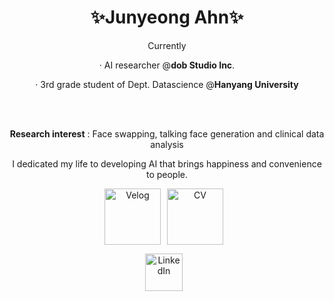 <div align="center" style="width: 100%;">


  <h1>✨Junyeong Ahn✨</h1>   

Currently

· AI researcher @<b>dob Studio Inc</b>.

· 3rd grade student of Dept. Datascience @<b>Hanyang University</b>




<br>
<br>

<strong>Research interest</strong> : Face swapping, talking face generation and clinical data analysis

I dedicated my life to developing AI that brings happiness and convenience to people.


  <a href="https://velog.io/@hewas1230/posts/" target="_blank" style="display: inline-block; margin-right: 10px;"><img alt="Velog" src ="https://img.shields.io/badge/Velog-0AC18E.svg?&style=for-the-badge&logoColor=white" style="height: 90px;"/></a><a href="https://drive.google.com/file/d/1JUP8mdpBAKqNKyJYGQw9LkSMMCpWjPbV/view?usp=sharing" target="_blank" style="display: inline-block; margin-right: 10px;">
  <img alt="CV" src ="https://img.shields.io/badge/CV-F2CC38.svg?&style=for-the-badge&logoColor=white" style="height: 90px;"/></a>


 <a href="https://www.linkedin.com/in/junyeong-ahn-804571204/" target="_blank" style="display: inline-block; margin-right: 10px;"><img alt="LinkedIn" src ="https://img.shields.io/badge/LinkedIn-0A66C2.svg?&style=for-the-badge&logoColor=white" style="height: 60px;"/></a>

</div>